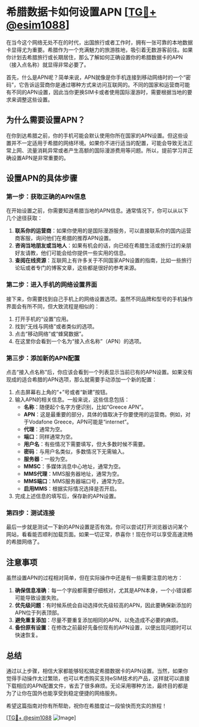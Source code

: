 # 希腊数据卡如何设置APN [[TG💪+ @esim1088](https://t.me/s/esim1088)]

在当今这个网络无处不在的时代，出国旅行或者工作时，拥有一张可靠的本地数据卡显得尤为重要。希腊作为一个充满魅力的旅游胜地，吸引着无数游客前往。如果你计划去希腊旅行或长期居住，那么了解如何正确设置你的希腊数据卡的APN（接入点名称）就显得非常必要了。

首先，什么是APN呢？简单来说，APN就像是你手机连接到移动网络时的一个“密码”，它告诉运营商你是通过哪种方式来访问互联网的。不同的国家和运营商可能有不同的APN设置，因此当你更换SIM卡或者使用国际漫游时，需要根据当地的要求来调整这些设置。

## 为什么需要设置APN？

在你到达希腊之前，你的手机可能会默认使用你所在国家的APN设置。但这些设置并不一定适用于希腊的网络环境。如果你不进行适当的配置，可能会导致无法正常上网、流量消耗异常或者产生高额的国际漫游费用等问题。所以，提前学习并正确设置APN是非常重要的。

## 设置APN的具体步骤

### 第一步：获取正确的APN信息

在开始设置之前，你需要知道希腊当地的APN信息。通常情况下，你可以从以下几个途径获取：

1. **联系你的运营商**：如果你使用的是国际漫游服务，可以直接联系你的国内运营商客服，询问他们在希腊的推荐APN设置。
2. **咨询当地朋友或当地人**：如果有机会的话，向已经在希腊生活或旅行过的亲朋好友请教，他们可能会给你提供一些实用的信息。
3. **查阅在线资源**：互联网上有许多关于不同国家APN设置的指南，比如一些旅行论坛或者专门的博客文章，这些都是很好的参考来源。

### 第二步：进入手机的网络设置界面

接下来，你需要找到自己手机上的网络设置选项。虽然不同品牌和型号的手机操作界面会有所不同，但大致流程是相似的：

1. 打开手机的“设置”应用。
2. 找到“无线与网络”或者类似的选项。
3. 点击“移动网络”或“蜂窝数据”。
4. 在这里你会看到一个名为“接入点名称”（APN）的选项。

### 第三步：添加新的APN配置

点击“接入点名称”后，你应该会看到一个列表显示当前已有的APN设置。如果没有现成的适合希腊的APN选项，那么就需要手动添加一个新的配置：

1. 点击屏幕右上角的“+”号或者“新建”按钮。
2. 输入APN的相关信息。一般来说，这些信息包括：
   - **名称**：随便起个名字方便识别，比如“Greece APN”。
   - **APN**：这是最重要的部分，具体的值取决于你要使用的运营商。例如，对于Vodafone Greece，APN可能是“internet”。
   - **代理**：通常为空。
   - **端口**：同样通常为空。
   - **用户名**：有些情况下需要填写，但大多数时候不需要。
   - **密码**：与用户名类似，多数情况下无需输入。
   - **服务器**：一般为空。
   - **MMSC**：多媒体消息中心地址，通常为空。
   - **MMS代理**：MMS服务器地址，通常为空。
   - **MMS端口**：MMS服务器端口号，通常为空。
   - **启用MMS**：根据实际情况选择是否开启。
3. 完成上述信息的填写后，保存新的APN设置。

### 第四步：测试连接

最后一步就是测试一下新的APN设置是否有效。你可以尝试打开浏览器访问某个网站，看看能否顺利加载页面。如果一切正常，恭喜你！现在你可以享受高速流畅的希腊网络了。

## 注意事项

虽然设置APN的过程相对简单，但在实际操作中还是有一些需要注意的地方：

1. **确保信息准确**：每一个字段都需要仔细核对，尤其是APN本身，一个小错误都可能导致设置失败。
2. **优先级问题**：有时候系统会自动选择优先级较高的APN，因此要确保新添加的APN位于列表顶部。
3. **避免重复添加**：尽量不要重复添加相同的APN，以免造成不必要的麻烦。
4. **备份原有设置**：在修改之前最好先备份现有的APN设置，以便出现问题时可以快速恢复。

## 总结

通过以上步骤，相信大家都能够轻松搞定希腊数据卡的APN设置。当然，如果你觉得手动操作太过繁琐，也可以考虑购买支持eSIM技术的产品，这样就可以直接下载相应的APN配置文件，省去了很多麻烦。无论采用哪种方法，最终目的都是为了让你在国外也能享受到稳定便捷的网络服务。

希望这篇指南对你有所帮助，祝你在希腊度过一段愉快而充实的旅程！

[[TG💪+ @esim1088](https://t.me/s/esim1088) ![Image](https://i.postimg.cc/4NQfJmqS/Snipaste-2025-05-13-00-14-12.png)]